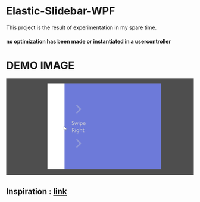 # Elastic-Slidebar-WPF
 This project is the result of experimentation in my spare time.

#### no optimization has been made or instantiated in a usercontroller

# DEMO IMAGE

![Elastic-Slidebar-WPF](./resource/demo.gif "DEMO Elastic Slidebar WPF")


## Inspiration : [link](https://codepen.io/suez/pen/emjwvP)